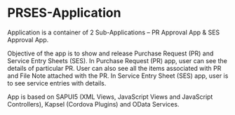 # PRSES-Application
Application is a container of 2 Sub-Applications – PR Approval App &amp; SES Approval App.

Objective of the app is to show and release Purchase Request (PR) and Service Entry Sheets (SES).
In Purchase Request (PR) app, user can see the details of particular PR. User can also see all the items associated with PR and File Note attached with the PR. In Service Entry Sheet (SES) app, user is to see service entries with details.

App is based on SAPUI5 (XML Views, JavaScript Views and JavaScript Controllers), Kapsel (Cordova Plugins) and OData Services.

